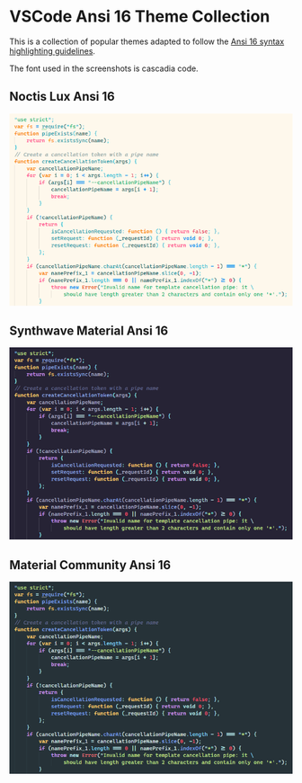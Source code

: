 # VSCode Ansi 16 Theme Collection

This is a collection of popular themes adapted to follow the [Ansi 16 syntax highlighting guidelines](https://github.com/chtenb/ansi16).

The font used in the screenshots is cascadia code.

## Noctis Lux Ansi 16

[![](images/noctis-lux-code.png)](images/noctis-lux-code.png)

## Synthwave Material Ansi 16

[![](images/synthwave-material-code.png)](images/synthwave-material-code.png)

## Material Community Ansi 16

[![](images/material-community-code.png)](images/material-community-code.png)

